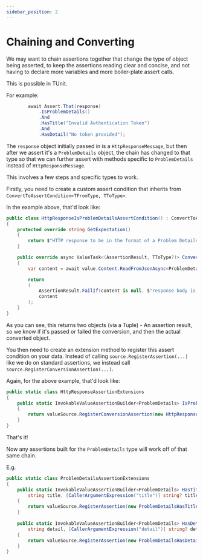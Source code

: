 ```yaml
---
sidebar_position: 2
---
```


# Chaining and Converting

We may want to chain assertions together that change the type of object being asserted, to keep the assertions reading clear and concise, and not having to declare more variables and more boiler-plate assert calls.

This is possible in TUnit.

For example:

```csharp
        await Assert.That(response)
            .IsProblemDetails()
            .And
            .HasTitle("Invalid Authentication Token")
            .And
            .HasDetail("No token provided");
```

The `response` object initially passed in is a `HttpResponseMessage`, but then after we assert it's a `ProblemDetails` object, the chain has changed to that type so that we can further assert with methods specific to `ProblemDetails` instead of `HttpResponseMessage`.

This involves a few steps and specific types to work.

Firstly, you need to create a custom assert condition that inherits from `ConvertToAssertCondition<TFromType, TToType>`.

In the example above, that'd look like:

```csharp
public class HttpResponseIsProblemDetailsAssertCondition() : ConvertToAssertCondition<HttpResponseMessage, ProblemDetails>()
{
    protected override string GetExpectation()
    {
        return $"HTTP response to be in the format of a Problem Details object";
    }

    public override async ValueTask<(AssertionResult, TToType?)> ConvertValue(HttpResponseMessage value)
    {
        var content = await value.Content.ReadFromJsonAsync<ProblemDetails>();

        return 
        (
            AssertionResult.FailIf(content is null, $"response body is not Problem Details"), 
            content
        );
    }
}
```

As you can see, this returns two objects (via a Tuple) - An assertion result, so we know if it's passed or failed the conversion, and then the actual converted object.

You then need to create an extension method to register this assert condition on your data.
Instead of calling `source.RegisterAssertion(...)` like we do on standard assertions, we instead call `source.RegisterConversionAssertion(...)`.

Again, for the above example, that'd look like:

```csharp
public static class HttpResponseAssertionExtensions
{
    public static InvokableValueAssertionBuilder<ProblemDetails> IsProblemDetails(this IValueSource<HttpResponseMessage> valueSource)
    {
        return valueSource.RegisterConversionAssertion(new HttpResponseIsProblemDetailsAssertCondition());
    }
}
```

That's it!

Now any assertions built for the `ProblemDetails` type will work off of that same chain.

E.g.

```csharp
public static class ProblemDetailsAssertionExtensions
{
    public static InvokableValueAssertionBuilder<ProblemDetails> HasTitle(this IValueSource<ProblemDetails> valueSource,
        string title, [CallerArgumentExpression("title")] string? titleExpression = null)
    {
        return valueSource.RegisterAssertion(new ProblemDetailsHasTitleAssertCondition(title), [titleExpression]);
    }
    
    public static InvokableValueAssertionBuilder<ProblemDetails> HasDetail(this IValueSource<ProblemDetails> valueSource,
        string detail, [CallerArgumentExpression("detail")] string? detailExpression = null)
    {
        return valueSource.RegisterAssertion(new ProblemDetailsHasDetailAssertCondition(detail), [detailExpression]);
    }
}
```